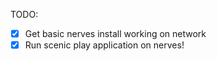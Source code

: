 TODO:
* [x] Get basic nerves install working on network
* [x] Run scenic play application on nerves!
